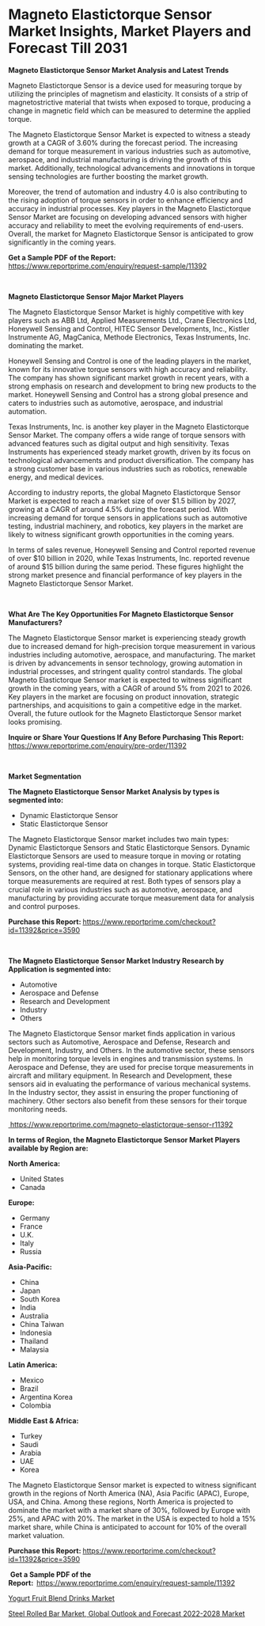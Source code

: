 <p><h1>Magneto Elastictorque Sensor Market Insights, Market Players and Forecast Till 2031</h1></p><p><strong>Magneto Elastictorque Sensor Market Analysis and Latest Trends</strong></p>
<p><p>Magneto Elastictorque Sensor is a device used for measuring torque by utilizing the principles of magnetism and elasticity. It consists of a strip of magnetostrictive material that twists when exposed to torque, producing a change in magnetic field which can be measured to determine the applied torque.</p><p>The Magneto Elastictorque Sensor Market is expected to witness a steady growth at a CAGR of 3.60% during the forecast period. The increasing demand for torque measurement in various industries such as automotive, aerospace, and industrial manufacturing is driving the growth of this market. Additionally, technological advancements and innovations in torque sensing technologies are further boosting the market growth.</p><p>Moreover, the trend of automation and industry 4.0 is also contributing to the rising adoption of torque sensors in order to enhance efficiency and accuracy in industrial processes. Key players in the Magneto Elastictorque Sensor Market are focusing on developing advanced sensors with higher accuracy and reliability to meet the evolving requirements of end-users. Overall, the market for Magneto Elastictorque Sensor is anticipated to grow significantly in the coming years.</p></p>
<p><strong>Get a Sample PDF of the Report:&nbsp;</strong> <a href="https://www.reportprime.com/enquiry/request-sample/11392">https://www.reportprime.com/enquiry/request-sample/11392</a></p>
<p>&nbsp;</p>
<p><strong>Magneto Elastictorque Sensor Major Market Players</strong></p>
<p><p>The Magneto Elastictorque Sensor Market is highly competitive with key players such as ABB Ltd, Applied Measurements Ltd., Crane Electronics Ltd, Honeywell Sensing and Control, HITEC Sensor Developments, Inc., Kistler Instrumente AG, MagCanica, Methode Electronics, Texas Instruments, Inc. dominating the market.</p><p>Honeywell Sensing and Control is one of the leading players in the market, known for its innovative torque sensors with high accuracy and reliability. The company has shown significant market growth in recent years, with a strong emphasis on research and development to bring new products to the market. Honeywell Sensing and Control has a strong global presence and caters to industries such as automotive, aerospace, and industrial automation.</p><p>Texas Instruments, Inc. is another key player in the Magneto Elastictorque Sensor Market. The company offers a wide range of torque sensors with advanced features such as digital output and high sensitivity. Texas Instruments has experienced steady market growth, driven by its focus on technological advancements and product diversification. The company has a strong customer base in various industries such as robotics, renewable energy, and medical devices.</p><p>According to industry reports, the global Magneto Elastictorque Sensor Market is expected to reach a market size of over $1.5 billion by 2027, growing at a CAGR of around 4.5% during the forecast period. With increasing demand for torque sensors in applications such as automotive testing, industrial machinery, and robotics, key players in the market are likely to witness significant growth opportunities in the coming years.</p><p>In terms of sales revenue, Honeywell Sensing and Control reported revenue of over $10 billion in 2020, while Texas Instruments, Inc. reported revenue of around $15 billion during the same period. These figures highlight the strong market presence and financial performance of key players in the Magneto Elastictorque Sensor Market.</p></p>
<p>&nbsp;</p>
<p><strong>What Are The Key Opportunities For Magneto Elastictorque Sensor Manufacturers?</strong></p>
<p><p>The Magneto Elastictorque Sensor market is experiencing steady growth due to increased demand for high-precision torque measurement in various industries including automotive, aerospace, and manufacturing. The market is driven by advancements in sensor technology, growing automation in industrial processes, and stringent quality control standards. The global Magneto Elastictorque Sensor market is expected to witness significant growth in the coming years, with a CAGR of around 5% from 2021 to 2026. Key players in the market are focusing on product innovation, strategic partnerships, and acquisitions to gain a competitive edge in the market. Overall, the future outlook for the Magneto Elastictorque Sensor market looks promising.</p></p>
<p><strong>Inquire or Share Your Questions If Any Before Purchasing This Report:</strong> <a href="https://www.reportprime.com/enquiry/pre-order/11392">https://www.reportprime.com/enquiry/pre-order/11392</a></p>
<p>&nbsp;</p>
<p><strong>Market Segmentation</strong></p>
<p><strong>The Magneto Elastictorque Sensor Market Analysis by types is segmented into:</strong></p>
<p><ul><li>Dynamic Elastictorque Sensor</li><li>Static Elastictorque Sensor</li></ul></p>
<p><p>The Magneto Elastictorque Sensor market includes two main types: Dynamic Elastictorque Sensors and Static Elastictorque Sensors. Dynamic Elastictorque Sensors are used to measure torque in moving or rotating systems, providing real-time data on changes in torque. Static Elastictorque Sensors, on the other hand, are designed for stationary applications where torque measurements are required at rest. Both types of sensors play a crucial role in various industries such as automotive, aerospace, and manufacturing by providing accurate torque measurement data for analysis and control purposes.</p></p>
<p><strong>Purchase this Report:&nbsp;</strong><a href="https://www.reportprime.com/checkout?id=11392&price=3590">https://www.reportprime.com/checkout?id=11392&price=3590</a></p>
<p>&nbsp;</p>
<p><strong>The Magneto Elastictorque Sensor Market Industry Research by Application is segmented into:</strong></p>
<p><ul><li>Automotive</li><li>Aerospace and Defense</li><li>Research and Development</li><li>Industry</li><li>Others</li></ul></p>
<p><p>The Magneto Elastictorque Sensor market finds application in various sectors such as Automotive, Aerospace and Defense, Research and Development, Industry, and Others. In the automotive sector, these sensors help in monitoring torque levels in engines and transmission systems. In Aerospace and Defense, they are used for precise torque measurements in aircraft and military equipment. In Research and Development, these sensors aid in evaluating the performance of various mechanical systems. In the Industry sector, they assist in ensuring the proper functioning of machinery. Other sectors also benefit from these sensors for their torque monitoring needs.</p></p>
<p><a href="https://www.reportprime.com/magneto-elastictorque-sensor-r11392">&nbsp;https://www.reportprime.com/magneto-elastictorque-sensor-r11392</a></p>
<p><strong>In terms of Region, the Magneto Elastictorque Sensor Market Players available by Region are:</strong></p>
<p>
    <p> <strong> North America: </strong>
        <ul>
            <li>United States</li>
            <li>Canada</li>
        </ul>
        </p> 
    <p> <strong> Europe: </strong>
        <ul>
            <li>Germany</li>
            <li>France</li>
            <li>U.K.</li>
            <li>Italy</li>
            <li>Russia</li>
        </ul>
        </p> 
    <p> <strong> Asia-Pacific: </strong>
        <ul>
            <li>China</li>
            <li>Japan</li>
            <li>South Korea</li>
            <li>India</li>
            <li>Australia</li>
            <li>China Taiwan</li>
            <li>Indonesia</li>
            <li>Thailand</li>
            <li>Malaysia</li>
        </ul>
        </p> 
    <p> <strong> Latin America: </strong>
        <ul>
            <li>Mexico</li>
            <li>Brazil</li>
            <li>Argentina Korea</li>
            <li>Colombia</li>
        </ul>
        </p> 
    <p> <strong> Middle East & Africa: </strong>
        <ul>
            <li>Turkey</li>
            <li>Saudi</li>
            <li>Arabia</li>
            <li>UAE</li>
            <li>Korea</li>
        </ul>
    </p>
    </p>
<p><p>The Magneto Elastictorque Sensor market is expected to witness significant growth in the regions of North America (NA), Asia Pacific (APAC), Europe, USA, and China. Among these regions, North America is projected to dominate the market with a market share of 30%, followed by Europe with 25%, and APAC with 20%. The market in the USA is expected to hold a 15% market share, while China is anticipated to account for 10% of the overall market valuation.</p></p>
<p><strong>Purchase this Report: </strong><a href="https://www.reportprime.com/checkout?id=11392&price=3590">https://www.reportprime.com/checkout?id=11392&price=3590</a></p>
<p>&nbsp;<strong>Get a Sample PDF of the Report:&nbsp;&nbsp;</strong><a href="https://www.reportprime.com/enquiry/request-sample/11392">https://www.reportprime.com/enquiry/request-sample/11392</a></p>
<p><strong></strong></p>
<p><p><a href="https://github.com/bmorecock/Market-Research-Report-List-5/blob/main/yogurt-fruit-blend-drinks-market.md">Yogurt Fruit Blend Drinks Market</a></p><p><a href="https://issuu.com/reportprime-2/docs/steel-rolled-bar-market-global-outl_e48d0e1026c082">Steel Rolled Bar Market, Global Outlook and Forecast 2022-2028 Market</a></p></p>